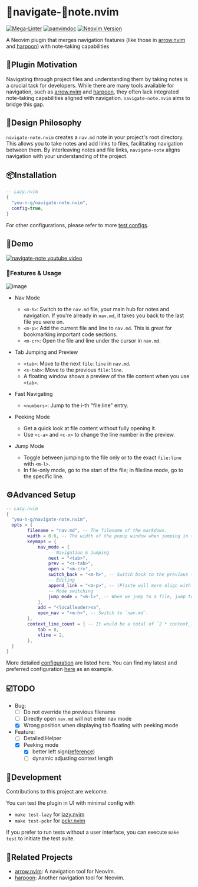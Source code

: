 # 🧭navigate-📝note.nvim
[![Mega-Linter](https://github.com/you-n-g/navigate-note.nvim/actions/workflows/linter.yml/badge.svg)](https://github.com/marketplace/actions/mega-linter)
[![panvimdoc](https://github.com/you-n-g/navigate-note.nvim/actions/workflows/panvimdoc.yml/badge.svg)](https://github.com/kdheepak/panvimdoc)
[![Neovim Version](https://img.shields.io/badge/Neovim-0.8%2B-blue.svg)](https://neovim.io)

A Neovim plugin that merges navigation features (like those in [arrow.nvim](https://github.com/otavioschwanck/arrow.nvim) and [harpoon](https://github.com/ThePrimeagen/harpoon)) with note-taking capabilities

## 🎯Plugin Motivation
Navigating through project files and understanding them by taking notes is a crucial task for developers. While there are many tools available for navigation, such as [arrow.nvim](https://github.com/otavioschwanck/arrow.nvim) and [harpoon](https://github.com/ThePrimeagen/harpoon), they often lack integrated note-taking capabilities aligned with navigation.
`navigate-note.nvim` aims to bridge this gap.

## 📐Design Philosophy
`navigate-note.nvim` creates a `nav.md` note in your project's root directory. This allows you to take notes and add links to files, facilitating navigation between them. By interleaving notes and file links, `navigate-note` aligns navigation with your understanding of the project.

## 📦Installation
```lua
-- Lazy.nvim
{
  "you-n-g/navigate-note.nvim",
  config=true,
}
```
For other configurations, please refer to more [test configs](./tests/init_conf/).

## 🎥Demo
[![navigate-note youtube video](https://img.youtube.com/vi/Sr1p_rm5b6A/0.jpg)](https://www.youtube.com/watch?v=Sr1p_rm5b6A)


### 📖Features & Usage
![image](https://github.com/user-attachments/assets/eb939826-bc7c-4eea-b6f6-dede9a6a4ccb)


- Nav Mode
  - `<m-h>`: Switch to the `nav.md` file, your main hub for notes and navigation. If you're already in `nav.md`, it takes you back to the last file you were on.
  - `<m-p>`: Add the current file and line to `nav.md`. This is great for bookmarking important code sections.
  - `<m-cr>`: Open the file and line under the cursor in `nav.md`.

- Tab Jumping and Preview
  - `<tab>`: Move to the next `file:line` in `nav.md`.
  - `<s-tab>`: Move to the previous `file:line`.
  - A floating window shows a preview of the file content when you use `<tab>`.

- Fast Navigating
  - `<numbers>`: Jump to the i-th "file:line" entry.

- Peeking Mode
  - Get a quick look at file content without fully opening it.
  - Use `<c-a>` and `<c-x>` to change the line number in the preview.

- Jump Mode
  - Toggle between jumping to the file only or to the exact `file:line` with `<m-l>`.
  - In file-only mode, go to the start of the file; in file:line mode, go to the specific line.


## ⚙️Advanced Setup
```lua
-- Lazy.nvim
{
  "you-n-g/navigate-note.nvim",
  opts = {
		filename = "nav.md", -- The filename of the markdown.
		width = 0.6, -- The width of the popup window when jumping in the file with <tab>.
		keymaps = {
			nav_mode = {
				-- Navigation & Jumping
				next = "<tab>",
				prev = "<s-tab>",
				open = "<m-cr>",
				switch_back = "<m-h>", -- Switch back to the previous file from `nav.md`.
				-- Editing
				append_link = "<m-p>", -- (P)aste will more align with the meaning.
				-- Mode switching
				jump_mode = "<m-l>", -- When we jump to a file, jump to the file only or jump to the exact file:line.
			},
			add = "<localleader>na",
			open_nav = "<m-h>", -- Switch to `nav.md`.
		},
		context_line_count = { -- It would be a total of `2 * context_line_count - 1` lines.
			tab = 8,
			vline = 2,
		},
  }
}
```

More detailed [configuration](lua/navigate-note/conf.lua) are listed here.
You can find my latest and preferred configuration [here](https://github.com/you-n-g/deploy/blob/master/configs/lazynvim/lua/plugins/navigating.lua) as an example.


## ☑️TODO
- Bug:
  - [ ] Do not override the previous filename
  - [ ] Directly open `nav.md` will not enter nav mode
  - [x] Wrong position when displaying tab floating with peeking mode
- Feature:
  - [ ] Detailed Helper
  - [x] Peeking mode
    - [x] better left sign([reference](https://github.com/ErichDonGubler/lsp_lines.nvim))
    - [ ] dynamic adjusting context length

## 🔨Development
Contributions to this project are welcome.

You can test the plugin in UI with minimal config with
- `make test-lazy` for [lazy.nvim](https://github.com/folke/lazy.nvim)
- `make test-pckr` for [pckr.nvim](https://github.com/lewis6991/pckr.nvim)

If you prefer to run tests without a user interface, you can execute `make test` to initiate the test suite.

## 🔗Related Projects
- [arrow.nvim](https://github.com/otavioschwanck/arrow.nvim): A navigation tool for Neovim.
- [harpoon](https://github.com/ThePrimeagen/harpoon): Another navigation tool for Neovim.
